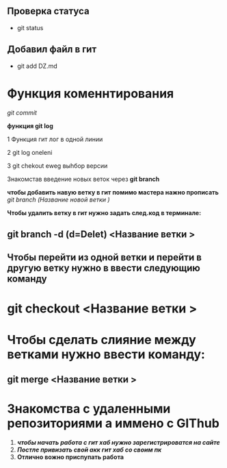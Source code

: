 ## Проверка статуса 

* git status 

## Добавил файл в гит 

* git add DZ.md

# Функция коменнтирования 

*git commit*

**функция git log**

1 Функция гит лог в одной линии 

2 git log oneleni 

3 git chekout  eweg выhбор версии 

Знакомстав введение новых  веток через __git branch__

**чтобы добавить навую ветку в гит помимо мастера нажно прописать** _git branch (Название новой ветки )_

__Чтобы удалить ветку в гит нужно задать след.код в терминале:__ 

## git branch -d (d=Delet) <Название ветки >

## Чтобы перейти из одной ветки и перейти в другую ветку нужно в ввести следующию команду 

# git checkout <Название ветки >

# Чтобы сделать слияние между ветками нужно ввести команду:

## git merge <Название ветки >

# Знакомства с удаленными репозиториями а иммено с GIThub

1) ***чтобы начать работа с гит хаб нужно зарегистрироватся на сайте***
2) ***Постле привизать свой акк гит хаб со своим пк***
3) **Отлично вожно приспупать работа**


